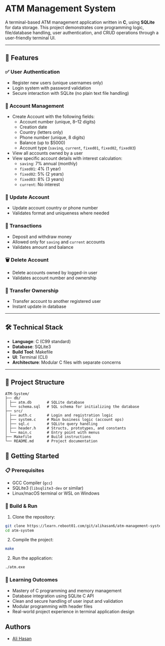 # ATM Management System

A terminal-based ATM management application written in **C**, using **SQLite** for data storage. This project demonstrates core programming logic, file/database handling, user authentication, and CRUD operations through a user-friendly terminal UI.

---

## 📌 Features

### ✅ User Authentication

- Register new users (unique usernames only)
- Login system with password validation
- Secure interaction with SQLite (no plain text file handling)

### 🏦 Account Management

- Create Account with the following fields:
  - Account number (unique, 8–12 digits)
  - Creation date
  - Country (letters only)
  - Phone number (unique, 8 digits)
  - Balance (up to $5000)
  - Account type (`saving`, `current`, `fixed01`, `fixed02`, `fixed03`)
- View all accounts owned by a user
- View specific account details with interest calculation:
  - `saving`: 7% annual (monthly)
  - `fixed01`: 4% (1 year)
  - `fixed02`: 5% (2 years)
  - `fixed03`: 8% (3 years)
  - `current`: No interest

### 🔄 Update Account

- Update account country or phone number
- Validates format and uniqueness where needed

### 💸 Transactions

- Deposit and withdraw money
- Allowed only for `saving` and `current` accounts
- Validates amount and balance

### 🗑️ Delete Account

- Delete accounts owned by logged-in user
- Validates account number and ownership

### 🔁 Transfer Ownership

- Transfer account to another registered user
- Instant update in database

---

## 🛠️ Technical Stack

- **Language**: C (C99 standard)
- **Database**: SQLite3
- **Build Tool**: Makefile
- **UI**: Terminal (CLI)
- **Architecture**: Modular C files with separate concerns

---

## 📂 Project Structure

```
ATM-System/
├── db/
│ ├── atm.db       # SQLite database
│ └── schema.sql   # SQL schema for initializing the database
├── src/
│ ├── auth.c       # Login and registration logic
│ ├── system.c     # Main business logic (account ops)
│ ├── sql.c        # SQLite query handling
│ ├── header.h     # Structs, prototypes, and constants
│ └── main.c       # Entry point with menus
├── Makefile       # Build instructions
└── README.md      # Project documentation

```

## 🚀 Getting Started

### 📋 Prerequisites

- GCC Compiler (`gcc`)
- SQLite3 (`libsqlite3-dev` or similar)
- Linux/macOS terminal or WSL on Windows

### 🧰 Build & Run

1. Clone the repository:

```bash
git clone https://learn.reboot01.com/git/alihasan6/atm-management-system
cd atm-system
```

2. Compile the project:

```bash
make
```

2. Run the application:

```bash
./atm.exe
```

### 📖 Learning Outcomes

- Mastery of C programming and memory management
- Database integration using SQLite C API
- Clean and secure handling of user input and validation
- Modular programming with header files
- Real-world project experience in terminal application design

## **Authors**

- [Ali Hasan](https://github.com/AliHJMM)
